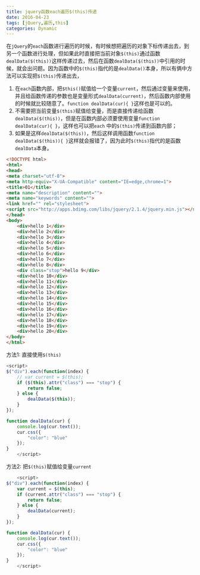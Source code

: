 ```yaml
---
title: jquery函数each遍历$(this)传递
date: 2016-04-23
tags: [jQuery,遍历,this]
categories: Dynamic
---
```


在`jQuery`的`each`函数进行遍历的时候，有时候想把遍历的对象下标传递出去，到另一个函数进行处理，但如果此时直接把当前对象`$(this)`通过函数`dealData($(this))`这样传递过去，然后在函数`dealData($(this))`中引用的时候，就会出问题。因为函数中的`$(this)`指代的是`dealData()`本身，所以有俩中方法可以实现把`$(this)`传递出去，

1. 在`each`函数内部，把`$this()`赋值给一个变量`current`，然后通过变量来使用，并且给函数传递的参数也是变量形式`dealData(current)`，然后函数内部使用的时候就比较随意了。`function dealData(cur){ }`这样也是可以的。
2. 不需要把当前变量`$(this)`赋值给变量，而是直接传递给函数`dealData($(this))`，但是在函数内部必须要使用变量`function dealData(cur){ }`，这样也可以把`each` 中的`$(this)`传递到函数内部；
3. 如果是这样`dealData($(this))`，然后这样调用函数`function dealData($(this)){ }`这样就会报错了，因为此时`$(this)`指代的是函数`dealData`本身。

```html
<!DOCTYPE html>
<html>
<head>
<meta charset="utf-8">
<meta http-equiv="X-UA-Compatible" content="IE=edge,chrome=1">
<title>01</title>
<meta name="description" content="">
<meta name="keywords" content="">
<link href="" rel="stylesheet">
<script src="http://apps.bdimg.com/libs/jquery/2.1.4/jquery.min.js"></script>
</head>
<body>
    <div>hello 1</div>
    <div>hello 2</div>
    <div>hello 3</div>
    <div>hello 4</div>
    <div>hello 5</div>
    <div>hello 6</div>
    <div>hello 7</div>
    <div>hello 8</div>
    <div class="stop">hello 9</div>
    <div>hello 10</div>
    <div>hello 11</div>
    <div>hello 12</div>
    <div>hello 13</div>
    <div>hello 14</div>
    <div>hello 15</div>
    <div>hello 16</div>
    <div>hello 17</div>
    <div>hello 18</div>
    <div>hello 19</div>
    <div>hello 20</div>
</body>
</html>
```

方法1: 直接使用`$(this)`

```javascript
<script>
$("div").each(function(index) {
	// var current = $(this);
	if ($(this).attr("class") === "stop") {
		return false;
	} else {
		dealData($(this));
	}
});

function dealData(cur) {
	console.log(cur.text());
	cur.css({
		"color": "blue"
	});
}
    </script>
```

方法2: 把`$(this)`赋值给变量`current`

```javascript
    <script>
$("div").each(function(index) {
	var current = $(this);
	if (current.attr("class") === "stop") {
		return false;
	} else {
		dealData(current);
	}
});

function dealData(cur) {
	console.log(cur.text());
	cur.css({
		"color": "blue"
	});
}
    </script>
```

